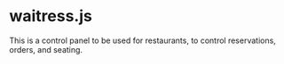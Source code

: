 waitress.js
===========

This is a control panel to be used for restaurants, to control reservations, orders, and seating.

